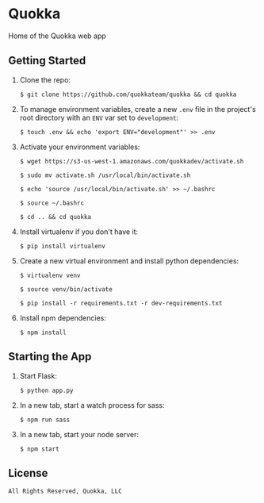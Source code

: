 # Quokka

Home of the Quokka web app

## Getting Started

1. Clone the repo:

    ```
    $ git clone https://github.com/quokkateam/quokka && cd quokka
    ```

2. To manage environment variables, create a new `.env` file in the project's root directory with an `ENV` var set to `development`:

    ```
    $ touch .env && echo 'export ENV="development"' >> .env
    ```

3. Activate your environment variables:

    ```
    $ wget https://s3-us-west-1.amazonaws.com/quokkadev/activate.sh
    ```
    ```
    $ sudo mv activate.sh /usr/local/bin/activate.sh
    ```
    ```
    $ echo 'source /usr/local/bin/activate.sh' >> ~/.bashrc
    ```
    ```
    $ source ~/.bashrc
    ```
    ```
    $ cd .. && cd quokka
    ```

4. Install virtualenv if you don't have it:

    ```
    $ pip install virtualenv
    ```

5. Create a new virtual environment and install python dependencies:

    ```
    $ virtualenv venv
    ```
    ```
    $ source venv/bin/activate
    ```
    ```
    $ pip install -r requirements.txt -r dev-requirements.txt
    ```

6. Install npm dependencies:

    ```
    $ npm install
    ```

## Starting the App

1. Start Flask:

    ```
    $ python app.py
    ```

2. In a new tab, start a watch process for sass:

    ```
    $ npm run sass
    ```

3. In a new tab, start your node server:

    ```
    $ npm start
    ```

## License

    All Rights Reserved, Quokka, LLC
